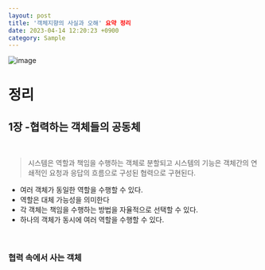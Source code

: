 ```yaml
---
layout: post
title: '객체지향의 사실과 오해' 요약 정리
date: 2023-04-14 12:20:23 +0900
category: Sample
---
```


![image](C:\git_blog\image\book1)

# 정리

## 1장 -협력하는 객체들의 공동체 

<br>

> 시스템은 역할과 책임을 수행하는 객체로 분할되고 시스템의 기능은 객체간의 연쇄적인 요청과 응답의 흐름으로 구성된 협력으로 구현된다. 
- 여러 객체가 동일한 역할을 수행할 수 있다.
- 역할은 대체 가능성을 의미한다
- 각 객체는 책임을 수행하는 방법을 자율적으로 선택할 수 있다.
- 하나의 객체가 동시에 여러 역할을 수행할 수 있다. 

<br>

### **협력 속에서 사는 객체**

